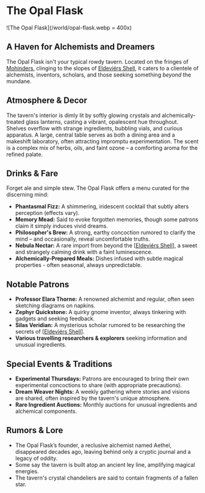 # The Opal Flask

![The Opal Flask](/world/opal-flask.webp = 400x)

## A Haven for Alchemists and Dreamers

The Opal Flask isn't your typical rowdy tavern. Located on the fringes of [Mohinders](/geography/settlement/city/mohinders.md), clinging to the slopes of [Eldeviérs Shell](/geography/landmark/scale/eldeviérs-shell.md), it caters to a clientele of alchemists, inventors, scholars, and those seeking something *beyond* the mundane.

## Atmosphere & Decor

The tavern's interior is dimly lit by softly glowing crystals and alchemically-treated glass lanterns, casting a vibrant, opalescent hue throughout. Shelves overflow with strange ingredients, bubbling vials, and curious apparatus. A large, central table serves as both a dining area and a makeshift laboratory, often attracting impromptu experimentation. The scent is a complex mix of herbs, oils, and faint ozone – a comforting aroma for the refined palate.

## Drinks & Fare

Forget ale and simple stew. The Opal Flask offers a menu curated for the discerning mind:

*   **Phantasmal Fizz:** A shimmering, iridescent cocktail that subtly alters perception (effects vary).
*   **Memory Mead:** Said to evoke forgotten memories, though some patrons claim it simply induces vivid dreams.
*   **Philosopher's Brew:** A strong, earthy concoction rumored to clarify the mind – and occasionally, reveal uncomfortable truths.
*   **Nebula Nectar:** A rare import from beyond the [[Eldeviérs Shell](/geography/landmark/scale/eldeviérs-shell.md)], a sweet and strangely calming drink with a faint luminescence.
*   **Alchemically-Prepared Meals:** Dishes infused with subtle magical properties - often seasonal, always unpredictable.

## Notable Patrons

*   **Professor Elara Thorne:** A renowned alchemist and regular, often seen sketching diagrams on napkins.
*   **Zephyr Quickstone:** A quirky gnome inventor, always tinkering with gadgets and seeking feedback.
*   **Silas Veridian:** A mysterious scholar rumored to be researching the secrets of [[Eldeviérs Shell](/geography/landmark/scale/eldeviérs-shell.md)].
*   **Various travelling researchers & explorers** seeking information and unusual ingredients.

## Special Events & Traditions

*   **Experimental Thursdays:** Patrons are encouraged to bring their own experimental concoctions to share (with appropriate precautions).
*   **Dream Weaver Nights:** A weekly gathering where stories and visions are shared, often inspired by the tavern's unique atmosphere.
*   **Rare Ingredient Auctions:** Monthly auctions for unusual ingredients and alchemical components.

## Rumors & Lore

*   The Opal Flask’s founder, a reclusive alchemist named Aethel, disappeared decades ago, leaving behind only a cryptic journal and a legacy of oddity.
*   Some say the tavern is built atop an ancient ley line, amplifying magical energies.
*   The tavern's crystal chandeliers are said to contain fragments of a fallen star.
